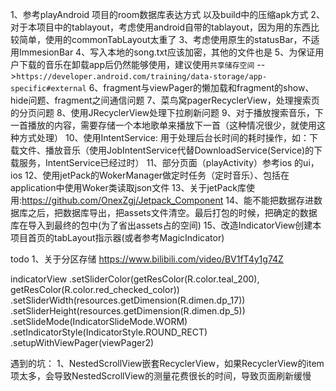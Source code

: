 1、参考playAndroid 项目的room数据库表达方式 以及build中的压缩apk方式
2、对于本项目中的tablayout，考虑使用android自带的tablayout，因为用的东西比较简单，使用的commonTabLayout太重了
3、考虑使用原生的statusBar，不适用ImmesionBar
4、写入本地的song.txt应该加密，其他的文件也是
5、为保证用户下载的音乐在卸载app后仍然能够使用，建议使用`共享储存空间`  -->`https://developer.android.com/training/data-storage/app-specific#external`
6、fragment与viewPager的懒加载和fragment的show、hide问题、fragment之间通信问题
7、菜鸟窝pagerRecyclerView，处理搜索页的分页问题
8、使用JRecyclerView处理下拉刷新问题
9、对于播放搜索音乐，下一首播放的内容，需要存储一个本地歌单来播放下一首（这种情况很少，就使用这种方式处理）
10、使用IntentService: 用于处理后台长时间的耗时操作，如：下载文件、播放音乐（使用JobIntentService代替DownloadService(Service)的下载服务，IntentService已经过时）
11、部分页面（playActivity）参考ios 的ui，ios 
12、使用jetPack的WokerManager做定时任务（定时音乐）、包括在application中使用Woker类读取json文件
13、关于jetPack库使用:https://github.com/OnexZgj/Jetpack_Component
14、能不能把数据存进数据库之后，把数据库导出，把assets文件清空。最后打包的时候，把确定的数据库在导入到最终的包中(为了省出assets占的空间)
15、改造IndicatorView创建本项目首页的tabLayout指示器(或者参考MagicIndicator)

todo
1、关于分区存储
https://www.bilibili.com/video/BV1fT4y1g74Z


indicatorView
                .setSliderColor(getResColor(R.color.teal_200), getResColor(R.color.red_checked_color))
                .setSliderWidth(resources.getDimension(R.dimen.dp_17))
                .setSliderHeight(resources.getDimension(R.dimen.dp_5))
                .setSlideMode(IndicatorSlideMode.WORM)
                .setIndicatorStyle(IndicatorStyle.ROUND_RECT)
                .setupWithViewPager(viewPager2)
                
遇到的坑：
1、NestedScrollView嵌套RecyclerView，如果RecyclerView的item项太多，会导致NestedScrollView的测量花费很长的时间，导致页面刷新缓慢        
                
